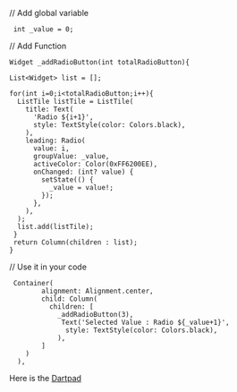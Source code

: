 // Add global variable 

     int _value = 0;

// Add Function 

    Widget _addRadioButton(int totalRadioButton){
    
    List<Widget> list = [];
   
    for(int i=0;i<totalRadioButton;i++){
      ListTile listTile = ListTile(
        title: Text(
          'Radio ${i+1}',
          style: TextStyle(color: Colors.black),
        ),
        leading: Radio(
          value: i,
          groupValue: _value,
          activeColor: Color(0xFF6200EE),
          onChanged: (int? value) {
            setState(() {
              _value = value!;
            });
          },
        ),
      ); 
      list.add(listTile);
     }
     return Column(children : list);
    }
   

// Use it in your code

     Container(
            alignment: Alignment.center,
            child: Column(
              children: [
                _addRadioButton(3),
                 Text('Selected Value : Radio ${_value+1}',
                  style: TextStyle(color: Colors.black),
                ),
            ]
        ) 
      ),

    
Here is the [Dartpad](https://dartpad.dev/?id=635669092c47677af1260f8e2b5712e4)
